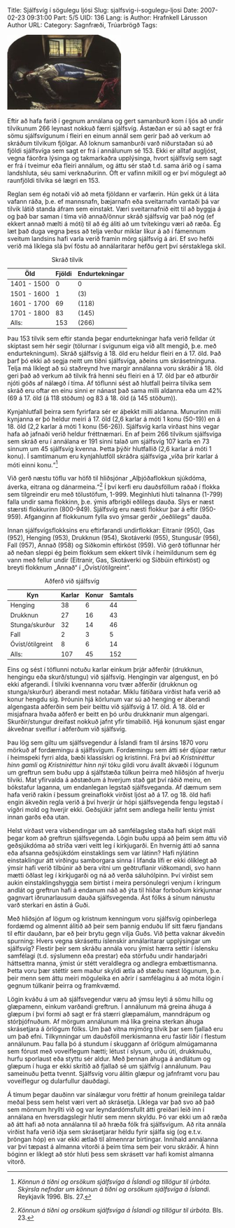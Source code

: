 Title: Sjálfsvíg í sögulegu ljósi
Slug: sjalfsvig-i-sogulegu-ljosi
Date: 2007-02-23 09:31:00
Part: 5/5
UID: 136
Lang: is
Author: Hrafnkell Lárusson
Author URL: 
Category: Sagnfræði, Trúarbrögð
Tags: 

![Dauðinn - málverk 2](297.jpg)

Eftir að hafa farið í gegnum annálana og gert samanburð kom í ljós að undir tilvikunum 266 leynast nokkuð færri sjálfsvíg. Ástæðan er sú að sagt er frá sömu sjálfsvígunum í fleiri en einum annál sem gerir það að verkum að skráðum tilvikum fjölgar. Að loknum samanburði varð niðurstaðan sú að fjöldi sjálfsvíga sem sagt er frá í annálunum sé 153. Ekki er alltaf augljóst, vegna fáorðra lýsinga og takmarkaðra upplýsinga, hvort sjálfsvíg sem sagt er frá í tveimur eða fleiri annálum, og áttu sér stað t.d. sama árið og í sama landshluta, séu sami verknaðurinn. Oft er vafinn mikill og er því mögulegt að raunfjöldi tilvika sé lægri en 153. 

Reglan sem ég notaði við að meta fjöldann er varfærin. Hún gekk út á láta vafann ráða, þ.e. ef mannsnafn, bæjarnafn eða sveitarnafn vantaði þá var tilvik látið standa áfram sem einstakt. Væri sveitarnafnið eitt til að byggja á og það bar saman í tíma við annað/önnur skráð sjálfsvíg var það nóg (ef ekkert annað mælti á móti) til að ég áliti að um tvítekingu væri að ræða. Ég læt það duga vegna þess að telja verður miklar líkur á að í fámennum sveitum landsins hafi varla verið framin mörg sjálfsvíg á ári. Ef svo hefði verið má líklega slá því föstu að annálaritarar hefðu gert því sérstaklega skil.

<table>
<caption>Skráð tilvik</caption>
<thead>
<tr class="th"><th>Öld</th><th>Fjöldi</th><th>Endurtekningar</th></tr>
</thead>
<tbody>
<tr><td>1401 - 1500</td><td class="num">0</td><td class="num">0</td></tr>
<tr><td>1501 - 1600</td><td class="num">1</td><td class="num">(3)</td></tr>
<tr><td>1601 - 1700</td><td class="num">69</td><td class="num">(118)</td></tr>
<tr><td>1701 - 1800</td><td class="num">83</td><td class="num">(145)</td></tr>
<tr class="total"><td>Alls:</td><td class="num">153</td><td class="num">(266)</td></tr>
</tbody>
</table>

Þau 153 tilvik sem eftir standa þegar endurtekningar hafa verið felldar út skiptast sem hér segir (tölurnar í svigunum eiga við allt mengið, þ.e. með endurtekningum). Skráð sjálfsvíg á 18. öld eru heldur fleiri en á 17. öld. Það þarf þó ekki að segja neitt um tíðni sjálfsvíga, aðeins um skrásetninguna. Telja má líklegt að sú staðreynd hve margir annálanna voru skráðir á 18. öld geri það að verkum að tilvik frá henni séu fleiri en á 17. öld þar eð atburðir njóti góðs af nálægð í tíma. Af töflunni sést að hlutfall þeirra tilvika sem skráð eru oftar en einu sinni er nánast það sama milli aldanna eða um 42% (69 á 17. öld (á 118 stöðum) og 83 á 18. öld (á 145 stöðum)).

Kynjahlutfall þeirra sem fyrirfara sér er áþekkt milli aldanna. Munurinn milli kynjanna er þó heldur meiri á 17. öld (2,6 karlar á móti 1 konu (50-19)) en á 18. öld (2,2 karlar á móti 1 konu (56-26)). Sjálfsvíg karla virðast hins vegar hafa að jafnaði verið heldur fréttnæmari. En af þeim 266 tilvikum sjálfsvíga sem skráð eru í annálana er 191 sinni talað um sjálfsvíg 107 karla en 73 sinnum um 45 sjálfsvíg kvenna. Þetta þýðir hlutfallið (2,6 karlar á móti 1 konu). Í samtímanum eru kynjahlutföll skráðra sjálfsvíga „víða þrír karlar á móti einni konu.“[^1] 

Við gerð næstu töflu var höfð til hliðsjónar „Alþjóðaflokkun sjúkdóma, áverka, eitrana og dánarmeina.“[^2] Í því kerfi eru dauðsföllum raðað í flokka sem tilgreindir eru með tölustöfum, 1-999. Meginhluti hluti talnanna (1-799) falla undir sama flokkinn, þ.e. ýmis afbrigði eðlilegs dauða. Slys er næst stærsti flokkurinn (800-949). Sjálfsvíg eru næsti flokkur þar á eftir (950-959). Afganginn af flokkunum fylla svo ýmsar gerðir „óeðlilegs“ dauða. 

Innan sjálfsvígsflokksins eru eftirfarandi undirflokkar: Eitranir (950), Gas (952), Henging (953), Drukknun (954), Skotáverki (955), Stungusár (956), Fall (957), Annað (958) og Síðkomin eftirköst (959). Við gerð töflunnar hér að neðan sleppi ég þeim flokkum sem ekkert tilvik í heimildunum sem ég vann með fellur undir (Eitranir, Gas, Skotáverki og Síðbúin eftirköst) og breyti flokknum „Annað“ í „Óvíst/ótilgreint“.

<table>
<caption>Aðferð við sjálfsvíg</caption>
<thead>
<tr><th>Kyn</th><th>Karlar</th><th>Konur</th><th>Samtals</th>
</thead>
<tbody>
<tr><td>Henging</td><td class="num">38</td><td class="num">6</td><td class="num">44</td></tr>
<tr><td>Drukknun</td><td class="num">27</td><td class="num">16</td><td class="num">43</td></tr>
<tr><td>Stunga/skurður</td><td class="num">32</td><td class="num">14</td><td class="num">46</td></tr>
<tr><td>Fall</td><td class="num">2</td><td class="num">3</td><td class="num">5</td></tr>
<tr><td>Óvíst/ótilgreint</td><td class="num">8</td><td class="num">6</td><td class="num">14</td></tr>
<tr class="total"><td>Alls:</td><td class="num">107</td><td class="num">45</td><td class="num">152</td></tr>
</tbody>
</table>

Eins og sést í töflunni notuðu karlar einkum þrjár aðferðir (drukknun, hengingu eða skurð/stungu) við sjálfsvíg. Hengingin var algengust, en þó ekki afgerandi. Í tilviki kvennanna voru tvær aðferðir (drukknun og stunga/skurður) áberandi mest notaðar. Miklu fátíðara virðist hafa verið að konur hengdu sig. Þróunin hjá körlunum var sú að henging er áberandi algengasta aðferðin sem þeir beittu við sjálfsvíg á 17. öld. Á 18. öld er misjafnara hvaða aðferð er beitt en þó urðu drukknanir mun algengari. Skurðir/stungur dreifast nokkuð jafnt yfir tímabilið. Hjá konunum sjást engar ákveðnar sveiflur í aðferðum við sjálfsvíg.

Þau lög sem giltu um sjálfsvegendur á Íslandi fram til ársins 1870 voru mörkuð af fordæmingu á sjálfsvígum. Fordæmingu sem átti sér djúpar rætur í heimspeki fyrri alda, bæði klassískri og kristinni. Frá því að _Kristniréttur hinn gamli_ og _Kristniréttur hinn nýi_ tóku gildi voru ávallt ákvæði í lögunum um greftrun sem buðu upp á sjálfstæða túlkun þeirra með hliðsjón af hverju tilviki. Mat yfirvalda á aðstæðum á hverjum stað gat því ráðið meiru, en bókstafur laganna, um endanlegan legstað sjálfsveganda. Af dæmum sem hafa verið rakin í þessum greinaflokk virðist ljóst að á 17. og 18. öld hafi engin ákveðin regla verið á því hverjir úr hópi sjálfsvegenda fengu legstað í vígðri mold og hverjir ekki. Geðsjúkir jafnt sem andlega heilir lentu ýmist innan garðs eða utan. 

Helst virðast vera vísbendingar um að samfélagsleg staða hafi skipt máli þegar kom að greftrun sjálfsvegenda. Lögin buðu uppá að þeim sem áttu við geðsjúkdóma að stríða væri veitt leg í kirkjugarði. En hvernig átti að sanna eða afsanna geðsjúkdóm einstaklings sem var látinn? Hafi nýlátinn einstaklingur átt virðingu samborgara sinna í lifanda lífi er ekki ólíklegt að ýmsir hafi verið tilbúnir að bera vitni um geðtruflanir viðkomandi, svo hann mætti öðlast leg í kirkjugarði og ná að verða sáluhólpinn. Því virðist sem aukin einstaklingshyggja sem birtist í meira persónulegri venjum í kringum andlát og greftrun hafi á endanum náð að ýta til hliðar forboðum kirkjunnar gagnvart iðrunarlausum dauða sjálfsvegenda. Ást fólks á sínum nánustu varð sterkari en ástin á Guði.

Með hliðsjón af lögum og kristnum kenningum voru sjálfsvíg opinberlega fordæmd og almennt álitið að þeir sem þannig enduðu líf sitt færu fjandans til eftir dauðann, þar eð þeir brytu gegn vilja Guðs. Við þetta vaknar ákveðin spurning: Hvers vegna skrásettu íslenskir annálaritarar upplýsingar um sjálfsvíg? Flestir þeir sem skráðu annála voru ýmist hærra settir í íslensku samfélagi (t.d. sýslumenn eða prestar) eða störfuðu undir handarjaðri háttsettra manna, ýmist úr stétt veraldlegra og andlegra embættismanna. Þetta voru þær stéttir sem maður skyldi ætla að stæðu næst lögunum, þ.e. þeir menn sem áttu meiri möguleika en aðrir í samfélaginu á að móta lögin í gegnum túlkanir þeirra og framkvæmd. 

Lögin kváðu á um að sjálfsvegendur væru að ýmsu leyti á sömu hillu og glæpamenn, einkum varðandi greftrun. Í annálunum má greina áhuga á glæpum í því formi að sagt er frá stærri glæpamálum, manndrápum og stórþjófnuðum. Af mörgum annálunum má líka greina sterkan áhuga skrásetjara á örlögum fólks. Um það vitna  mýmörg tilvik þar sem fjallað eru um það efni. Tilkynningar um dauðsföll merkismanna eru fastir liðir í flestum annálunum. Þau falla þó á stundum í skuggann af örlögum almúgamanna sem fórust með voveiflegum hætti; létust í slysum, urðu úti, drukknuðu, hurfu sporlaust eða styttu sér aldur. Með þennan áhuga á andlátum og glæpum í huga er ekki skrítið að fjallað sé um sjálfvíg í annálunum. Þau sameinuðu þetta tvennt. Sjálfsvíg voru álitin glæpur og jafnframt voru þau voveiflegur og dularfullur dauðdagi.

Á tímum þegar dauðinn var sínálægur voru fréttir af honum greinilega taldar meðal þess sem helst væri vert að skrásetja. Líklega var það svo að það sem mönnum hryllti við og var leyndardómsfullt átti greiðari leið inn í annálana en hversdagslegir hlutir sem menn skyldu. Þó var ekki um að ræða að átt hafi að nota annálanna til að hræða fólk frá sjálfsvígum. Að rita annála virðist hafa verið iðja sem skrásetjarar héldu fyrir sjálfa sig (og e.t.v. þröngan hóp) en var ekki ætlað til almennrar birtingar. Innihald annálanna var því tæpast á almanna vitorði á þeim tíma sem þeir voru skráðir. Á hinn bóginn er líklegt að stór hluti þess sem skrásett var hafi komist almanna vitorð.

[^1]: _Könnun á tíðni og orsökum sjálfsvíga á Íslandi og tillögur til úrbóta. Skýrsla nefndar um könnun á tíðni og orsökum sjálfsvíga á Íslandi._ Reykjavík 1996. Bls. 27.

[^2]: _Könnun á tíðni og orsökum sjálfsvíga á Íslandi og tillögur til úrbóta._ Bls. 23.

